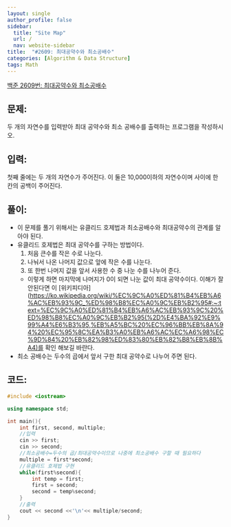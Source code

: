 ```yaml
---
layout: single
author_profile: false
sidebar:
  title: "Site Map"
  url: /
  nav: website-sidebar
title:  "#2609: 최대공약수와 최소공배수"
categories: [Algorithm & Data Structure]
tags: Math
---
```


[백준 2609번: 최대공약수와 최소공배수](https://www.acmicpc.net/problem/2609)

## 문제:

두 개의 자연수를 입력받아 최대 공약수와 최소 공배수를 출력하는 프로그램을 작성하시오.

## 입력:

첫째 줄에는 두 개의 자연수가 주어진다. 이 둘은 10,000이하의 자연수이며 사이에 한 칸의 공백이 주어진다.

## 풀이:

- 이 문제를 풀기 위해서는 유클리드 호제법과 최소공배수와 최대공약수의 관계를 알아야 된다.
- 유클리드 호제법은 최대 공약수를 구하는 방법이다.
    1. 처음 큰수를 작은 수로 나눈다.
    2. 나눠서 나온 나머지 값으로 앞에 작은 수를 나눈다.
    3. 또 한번 나머지 값을 앞서 사용한 수 중 나눈 수를 나누어 준다.
    - 이렇게 하면 마지막에 나머지가 0이 되면 나눈 값이 최대 공약수이다. 이해가 잘 안된다면 이 [위키피디아](https://ko.wikipedia.org/wiki/%EC%9C%A0%ED%81%B4%EB%A6%AC%EB%93%9C_%ED%98%B8%EC%A0%9C%EB%B2%95#:~:text=%EC%9C%A0%ED%81%B4%EB%A6%AC%EB%93%9C%20%ED%98%B8%EC%A0%9C%EB%B2%95(%2D%E4%BA%92%E9%99%A4%E6%B3%95,%EB%A5%BC%20%EC%96%BB%EB%8A%94%20%EC%95%8C%EA%B3%A0%EB%A6%AC%EC%A6%98%EC%9D%84%20%EB%82%98%ED%83%80%EB%82%B8%EB%8B%A4)를 확인 해보길 바란다.
- 최소 공배수는 두수의 곱에서 앞서 구한 최대 공약수로 나누어 주면 된다.

## 코드:

```cpp
#include <iostream>

using namespace std;

int main(){
	int first, second, multiple;
	//입력
	cin >> first;
	cin >> second;
	//최소공배수=두수의 곱/최대공약수이므로 나중에 최소공배수 구할 때 필요하다 
	multiple = first*second;
	//유클리드 호제법 구현 
	while(first%second){
		int temp = first;
		first = second;
		second = temp%second;
	}
	//출력 
	cout << second <<'\n'<< multiple/second;
}
```
